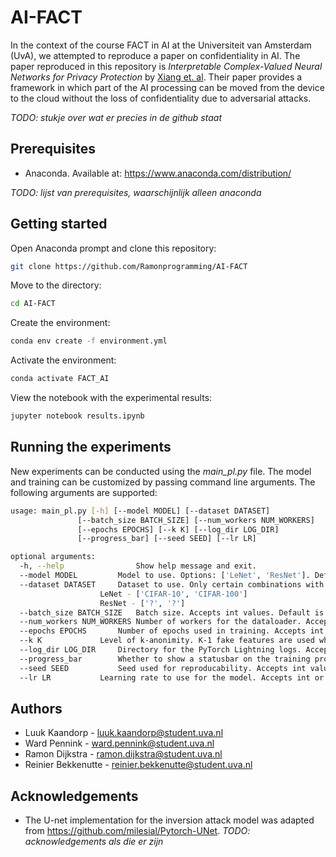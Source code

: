 # AI-FACT
In the context of the course FACT in AI at the Universiteit van Amsterdam (UvA), we attempted to reproduce a paper on confidentiality in AI. The paper reproduced in this repository is *Interpretable Complex-Valued Neural Networks for Privacy Protection* by [Xiang et. al](https://arxiv.org/abs/1901.09546#:~:text=Interpretable%20Complex%2DValued%20Neural%20Networks%20for%20Privacy%20Protection,-Liyao%20Xiang%2C%20Haotian&text=Previous%20studies%20have%20found%20that,without%20too%20much%20accuracy%20degradation.). Their paper provides a framework in which part of the AI processing can be moved from the device to the cloud without the loss of confidentiality due to adversarial attacks. 

*TODO: stukje over wat er precies in de github staat*

## Prerequisites
* Anaconda. Available at: https://www.anaconda.com/distribution/

*TODO: lijst van prerequisites, waarschijnlijk alleen anaconda*

## Getting started
Open Anaconda prompt and clone this repository:
```bash
git clone https://github.com/Ramonprogramming/AI-FACT
```
Move to the directory:
```bash
cd AI-FACT
```
Create the environment:
```bash
conda env create -f environment.yml
```
Activate the environment:
```bash
conda activate FACT_AI
```
View the notebook with the experimental results:
```bash
jupyter notebook results.ipynb
```

## Running the experiments
New experiments can be conducted using the *main_pl.py* file. The model and training can be customized by passing command line arguments. The following arguments are supported:
```bash
usage: main_pl.py [-h] [--model MODEL] [--dataset DATASET]
			   [--batch_size BATCH_SIZE] [--num_workers NUM_WORKERS] 
			   [--epochs EPOCHS] [--k K] [--log_dir LOG_DIR] 
			   [--progress_bar] [--seed SEED] [--lr LR]

optional arguments:
  -h, --help            	Show help message and exit.
  --model MODEL			Model to use. Options: ['LeNet', 'ResNet']. Default is 'LeNet'.
  --dataset DATASET		Dataset to use. Only certain combinations with models are allowed. Default is 'CIFAR-10'.
					LeNet - ['CIFAR-10', 'CIFAR-100']
					ResNet - ['?', '?']
  --batch_size BATCH_SIZE	Batch size. Accepts int values. Default is 256.
  --num_workers NUM_WORKERS	Number of workers for the dataloader. Accepts int values. Default is 0 (truly deterministic). 
  --epochs EPOCHS		Number of epochs used in training. Accepts int values Default is 10.
  --k K				Level of k-anonimity. K-1 fake features are used when training. Accepts int values. Default is 2.
  --log_dir LOG_DIR		Directory for the PyTorch Lightning logs. Accepts string values. Default is 'complex_logs/'.
  --progress_bar 		Whether to show a statusbar on the training progress or not.
  --seed SEED			Seed used for reproducability. Accepts int values. Default is 42.
  --lr LR			Learning rate to use for the model. Accepts int or float values. Default is 3e-4.
```

## Authors
* Luuk Kaandorp - luuk.kaandorp@student.uva.nl
* Ward Pennink - ward.pennink@student.uva.nl
* Ramon Dijkstra - ramon.dijkstra@student.uva.nl
* Reinier Bekkenutte - reinier.bekkenutte@student.uva.nl

## Acknowledgements
* The U-net implementation for the inversion attack model was adapted from https://github.com/milesial/Pytorch-UNet.
*TODO: acknowledgements als die er zijn*
